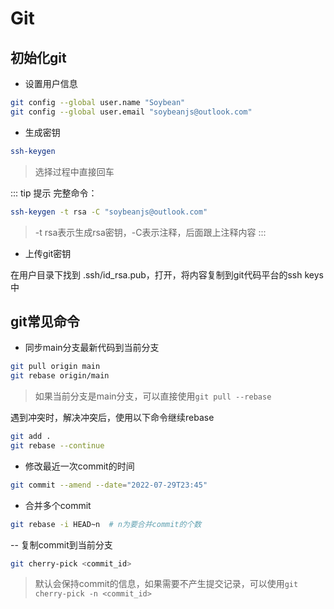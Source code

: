 # Git

## 初始化git

- 设置用户信息

```bash
git config --global user.name "Soybean"
git config --global user.email "soybeanjs@outlook.com"
```

- 生成密钥

```bash
ssh-keygen
```

> 选择过程中直接回车

::: tip 提示
完整命令：

```bash
ssh-keygen -t rsa -C "soybeanjs@outlook.com"
```

> -t rsa表示生成rsa密钥，-C表示注释，后面跟上注释内容
> :::

- 上传git密钥

在用户目录下找到 .ssh/id_rsa.pub，打开，将内容复制到git代码平台的ssh keys中

## git常见命令

- 同步main分支最新代码到当前分支

```bash
git pull origin main
git rebase origin/main
```

> 如果当前分支是main分支，可以直接使用`git pull --rebase`

遇到冲突时，解决冲突后，使用以下命令继续rebase

```bash
git add .
git rebase --continue
```

- 修改最近一次commit的时间

```bash
git commit --amend --date="2022-07-29T23:45"
```

- 合并多个commit

```bash
git rebase -i HEAD~n  # n为要合并commit的个数
```

-- 复制commit到当前分支

```bash
git cherry-pick <commit_id>
```

> 默认会保持commit的信息，如果需要不产生提交记录，可以使用`git cherry-pick -n <commit_id>`
